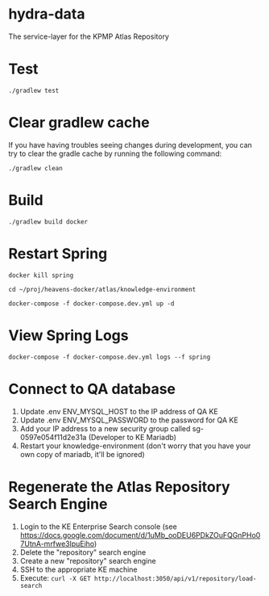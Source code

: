 # hydra-data
The service-layer for the KPMP Atlas Repository

# Test

`./gradlew test`

# Clear gradlew cache
If you have having troubles seeing changes during development, you can try to clear the gradle cache by running the following command:

`./gradlew clean`

# Build

`./gradlew build docker`

# Restart Spring

`docker kill spring`

`cd ~/proj/heavens-docker/atlas/knowledge-environment`

`docker-compose -f docker-compose.dev.yml up -d`

# View Spring Logs

`docker-compose -f docker-compose.dev.yml logs --f spring`

# Connect to QA database

1. Update .env ENV_MYSQL_HOST to the IP address of QA KE
2. Update .env ENV_MYSQL_PASSWORD to the password for QA KE
3. Add your IP address to a new security group called sg-0597e054f11d2e31a (Developer to KE Mariadb) 
4. Restart your knowledge-environment (don't worry that you have your own copy of mariadb, it'll be ignored)

# Regenerate the Atlas Repository Search Engine

1. Login to the KE Enterprise Search console (see https://docs.google.com/document/d/1uMb_ooDEU6PDkZOuFQGnPHo07UtnA-mrfwe3lpuEiho)
2. Delete the "repository" search engine
3. Create a new "repository" search engine
4. SSH to the appropriate KE machine
5. Execute:
    `curl -X GET http://localhost:3050/api/v1/repository/load-search`
